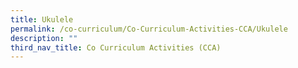 ```yaml
---
title: Ukulele
permalink: /co-curriculum/Co-Curriculum-Activities-CCA/Ukulele
description: ""
third_nav_title: Co Curriculum Activities (CCA)
---
```

